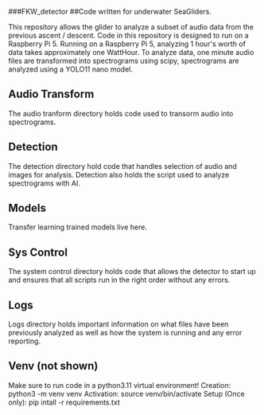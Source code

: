###FKW_detector
##Code written for underwater SeaGliders. 

This repository allows the glider to analyze a subset
of audio data from the previous ascent / descent. 
Code in this repository is designed to run on a 
Raspberry Pi 5. Running on a Raspberry Pi 5, 
analyzing 1 hour's worth of data takes approximately
one WattHour. To analyze data, one minute audio files 
are transformed into spectrograms using scipy, spectrograms
are analyzed using a YOLO11 nano model. 

## Audio Transform
The audio tranform directory holds code used
to transorm audio into spectrograms. 

## Detection
The detection directory hold code that handles selection of
audio and images for analysis. Detection also holds 
the script used to analyze spectrograms with AI. 

## Models
Transfer learning trained models live here. 

## Sys Control
The system control directory holds code that allows the 
detector to start up and ensures that all scripts run in
the right order without any errors.  

## Logs 
Logs directory holds important information on what files 
have been previously analyzed as well as how the system is
running and any error reporting. 

## Venv (not shown)
Make sure to run code in a python3.11 virtual environment! 
Creation: python3 -m venv venv 
Activation: source venv/bin/activate
Setup (Once only): pip intall -r requirements.txt